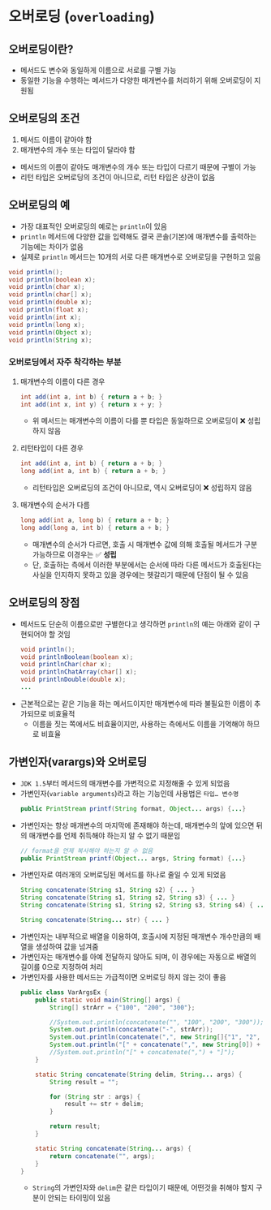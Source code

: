# 오버로딩 (`overloading`)

## 오버로딩이란?

- 메서드도 변수와 동일하게 이름으로 서로를 구별 가능
- 동일한 기능을 수행하는 메서드가 다양한 매개변수를 처리하기 위해 오버로딩이 지원됨

## 오버로딩의 조건

1. 메서드 이름이 같아야 함
2. 매개변수의 개수 또는 타입이 달라야 함

- 메서드의 이름이 같아도 매개변수의 개수 또는 타입이 다르기 때문에 구별이 가능
- 리턴 타입은 오버로딩의 조건이 아니므로, 리턴 타입은 상관이 없음

## 오버로딩의 예

- 가장 대표적인 오버로딩의 예로는 `println`이 있음
- `println` 메서드에 다양한 값을 입력해도 결국 콘솔(기본)에 매개변수를 출력하는 기능에는 차이가 없음
- 실제로 `println` 메서드는 10개의 서로 다른 매개변수로 오버로딩을 구현하고 있음

```java
void println();
void println(boolean x);
void println(char x);
void println(char[] x);
void println(double x);
void println(float x);
void println(int x);
void println(long x);
void println(Object x);
void println(String x);
```

### 오버로딩에서 자주 착각하는 부분

1. 매개변수의 이름이 다른 경우

   ```java
   int add(int a, int b) { return a + b; }
   int add(int x, int y) { return x + y; }
   ```

   - 위 메서드는 매개변수의 이름이 다를 뿐 타입은 동일하므로 오버로딩이 ❌ 성립하지 않음

2. 리턴타입이 다른 경우

   ```java
   int add(int a, int b) { return a + b; }
   long add(int a, int b) { return a + b; }
   ```

   - 리턴타입은 오버로딩의 조건이 아니므로, 역시 오버로딩이 ❌ 성립하지 않음

3. 매개변수의 순서가 다름

   ```java
   long add(int a, long b) { return a + b; }
   long add(long a, int b) { return a + b; }
   ```

   - 매개변수의 순서가 다르면, 호출 시 매개변수 값에 의해 호출될 메서드가 구분 가능하므로 이경우는 ✅ **성립**
   - 단, 호출하는 측에서 이러한 부분에서는 순서에 따라 다른 메서드가 호출된다는 사실을 인지하지 못하고 있을 경우에는 헷갈리기 때문에 단점이 될 수 있음

## 오버로딩의 장점

- 메서드도 단순히 이름으로만 구별한다고 생각하면 `println`의 예는 아래와 같이 구현되어야 할 것임
  ```java
  void println();
  void printlnBoolean(boolean x);
  void printlnChar(char x);
  void printlnChatArray(char[] x);
  void printlnDouble(double x);
  ...
  ```
- 근본적으로는 같은 기능을 하는 메서드이지만 매개변수에 따라 불필요한 이름이 추가되므로 비효율적
  - 이름을 짓는 쪽에서도 비효율이지만, 사용하는 측에서도 이름을 기억해야 하므로 비효율

## 가변인자(varargs)와 오버로딩

- `JDK 1.5`부터 메서드의 매개변수를 가변적으로 지정해줄 수 있게 되었음
- 가변인자(`variable arguments`)라고 하는 기능인데 사용법은 `타입… 변수명`
  ```java
  public PrintStream printf(String format, Object... args) {...}
  ```
- 가변인자는 항상 매개변수의 마지막에 존재해야 하는데, 매개변수의 앞에 있으면 뒤의 매개변수를 언제 취득해야 하는지 알 수 없기 때문임
  ```java
  // format을 언제 복사해야 하는지 알 수 없음
  public PrintStream printf(Object... args, String format) {...}
  ```
- 가변인자로 여러개의 오버로딩된 메서드를 하나로 줄일 수 있게 되었음
  ```java
  String concatenate(String s1, String s2) { ... }
  String concatenate(String s1, String s2, String s3) { ... }
  String concatenate(String s1, String s2, String s3, String s4) { ... }

  String concatenate(String... str) { ... }
  ```
- 가변인자는 내부적으로 배열을 이용하여, 호출시에 지정된 매개변수 개수만큼의 배열을 생성하여 값을 넘겨줌
- 가변인자는 매개변수를 아예 전달하지 않아도 되며, 이 경우에는 자동으로 배열의 길이를 0으로 지정하여 처리
- 가변인자를 사용한 메서드는 가급적이면 오버로딩 하지 않는 것이 좋음
  ```java
  public class VarArgsEx {
      public static void main(String[] args) {
          String[] strArr = {"100", "200", "300"};

          //System.out.println(concatenate("", "100", "200", "300"));
          System.out.println(concatenate("-", strArr));
          System.out.println(concatenate(",", new String[]{"1", "2", "3"}));
          System.out.println("[" + concatenate(",", new String[0]) + "]");
          //System.out.println("[" + concatenate(",") + "]");
      }

      static String concatenate(String delim, String... args) {
          String result = "";

          for (String str : args) {
              result += str + delim;
          }

          return result;
      }

      static String concatenate(String... args) {
          return concatenate("", args);
      }
  }
  ```
  - `String`의 가변인자와 `delim`은 같은 타입이기 때문에, 어떤것을 취해야 할지 구분이 안되는 타이밍이 있음

